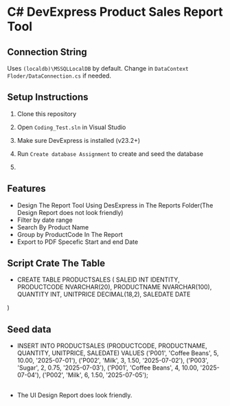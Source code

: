 # C# DevExpress Product Sales Report Tool

## Connection String
Uses `(localdb)\MSSQLLocalDB` by default. Change in `DataContext Floder/DataConnection.cs` if needed.

## Setup Instructions
1. Clone this repository
2. Open `Coding_Test.sln` in Visual Studio
3. Make sure DevExpress is installed (v23.2+)
4. Run `Create database Assignment` to create and seed the database

5. 
## Features
- Design The Report Tool Using DesExpress in The Reports Folder(The Design Report does not look friendly)
- Filter by date range
- Search By Product Name
- Group by ProductCode In The Report
- Export to PDF Specefic Start and end Date
## Script Crate The Table
-   CREATE TABLE PRODUCTSALES (
    SALEID INT IDENTITY,
    PRODUCTCODE NVARCHAR(20),
    PRODUCTNAME NVARCHAR(100),
    QUANTITY INT,
    UNITPRICE DECIMAL(18,2),
    SALEDATE DATE
   
)
 ## Seed data
- INSERT INTO PRODUCTSALES (PRODUCTCODE, PRODUCTNAME, QUANTITY, UNITPRICE, SALEDATE) VALUES
('P001', 'Coffee Beans', 5, 10.00, '2025-07-01'),
('P002', 'Milk', 3, 1.50, '2025-07-02'),
('P003', 'Sugar', 2, 0.75, '2025-07-03'),
('P001', 'Coffee Beans', 4, 10.00, '2025-07-04'),
('P002', 'Milk', 6, 1.50, '2025-07-05');
 ##
 - The UI Design Report does look friendly.
 
